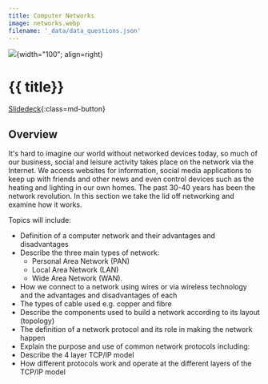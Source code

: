 ```yaml
---
title: Computer Networks
image: networks.webp
filename: '_data/data_questions.json'
---
```


![](../../assets/images/topics/{{image}}){width="100"; align=right}

# {{ title}}

[Slidedeck](./slides/networking-slides.pdf){:class=md-button}

## Overview

It's hard to imagine our world without networked devices today, so much of our business, social and leisure activity takes place on the network via the Internet.  We access websites for information, social media applications to keep up with friends and other news and even control devices such as the heating and lighting in our own homes.  The past 30-40 years has been the network revolution.  In this section we take the lid off networking and examine how it works.

Topics will include:

- Definition of a computer network and their advantages and disadvantages
- Describe the three main types of network:
  - Personal Area Network (PAN)
  - Local Area Network (LAN)
  - Wide Area Network (WAN).
- How we connect to a network using wires or via wireless technology and the advantages and disadvantages of each
- The types of cable used e.g. copper and fibre
- Describe the components used to build a network according to its layout (topology)
- The definition of a network protocol and its role in making the network happen
- Explain the purpose and use of common network protocols including:
- Describe the 4 layer TCP/IP model
- How different protocols work and operate at the different layers of the TCP/IP model

